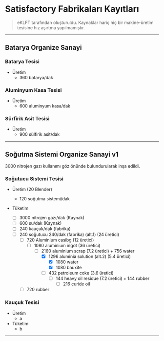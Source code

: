 # Satisfactory Fabrikaları Kayıtları

> eKLFT tarafından oluşturuldu.
> Kaynaklar hariç hiç bir makine-üretim tesisine hız aşırtma yapılmamıştır.

---

## Batarya Organize Sanayi

### Batarya Tesisi

* Üretim
  * 360 batarya/dak

### Aluminyum Kasa Tesisi

* Üretim
  * 600 aluminyum kasa/dak

### Sürfirik Asit Tesisi

* Üretim
  * 900 sülfirik asit/dak

---

## Soğutma Sistemi Organize Sanayi v1

3000 nitrojen gazı kullanımı göz önünde bulundurularak inşa edildi.

### Soğutucu Sistemi Tesisi

* Üretim (20 Blender)
  * 120 soğutma sistemi/dak

* Tüketim
  * [ ] 3000 nitrojen gazı/dak (Kaynak)
  * [ ] 600 su/dak (Kaynak)
  * [ ] 240 kauçuk/dak (fabrika)
  * [ ] 240 soğutucu 240/dak (fabrika) (alt.1) (24 üretici)
    * [ ] 720 Aluminium casibg (12 üretici)
      * [ ] 1080 aluminium ingot (36 üretici)
        * [ ] 2160 aluminium scrap (7.2 üretici) + 756 water
          * [x] 1296 aluminia solution (alt.2) (5.4 üretici)
            * [x] 1080 water
            * [x] 1080 bauxite
          * [ ] 432 petroleum coke (3.6 üretici)
            * [ ] 144 heavy oil residue (7.2 üretici) + 144 rubber
              * [ ] 216 curide oil
    * [ ] 720 rubber

### Kauçuk Tesisi

* Üretim
  * a
* Tüketim
  * b

---
